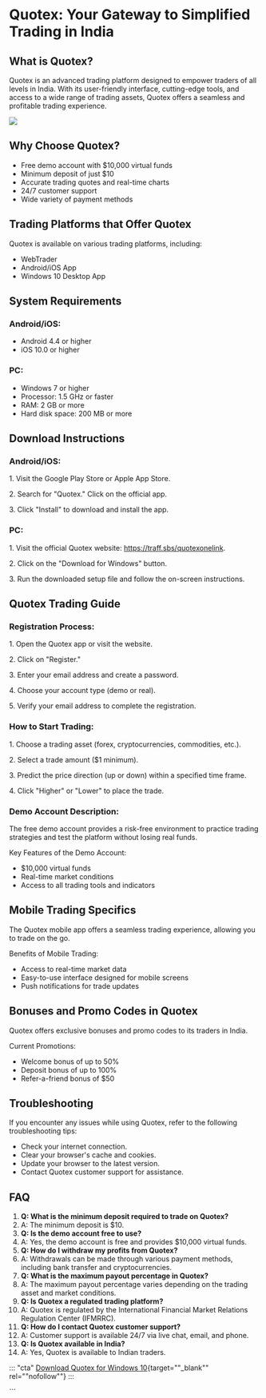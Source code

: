 # Quotex: Your Gateway to Simplified Trading in India

## What is Quotex?

Quotex is an advanced trading platform designed to empower traders of
all levels in India. With its user-friendly interface, cutting-edge
tools, and access to a wide range of trading assets, Quotex offers a
seamless and profitable trading experience.

[![](https://static.quotex.io/files/1_en/300_250.jpg)](https://traff.sbs/brokerqxsignupf)

## Why Choose Quotex?

-   Free demo account with \$10,000 virtual funds
-   Minimum deposit of just \$10
-   Accurate trading quotes and real-time charts
-   24/7 customer support
-   Wide variety of payment methods

## Trading Platforms that Offer Quotex

Quotex is available on various trading platforms, including:

-   WebTrader
-   Android/iOS App
-   Windows 10 Desktop App

## System Requirements

### Android/iOS:

-   Android 4.4 or higher
-   iOS 10.0 or higher

### PC:

-   Windows 7 or higher
-   Processor: 1.5 GHz or faster
-   RAM: 2 GB or more
-   Hard disk space: 200 MB or more

## Download Instructions

### Android/iOS:

1\. Visit the Google Play Store or Apple App Store.

2\. Search for "Quotex." Click on the official app.

3\. Click "Install" to download and install the app.

### PC:

1\. Visit the official Quotex website: https://traff.sbs/quotexonelink.

2\. Click on the "Download for Windows" button.

3\. Run the downloaded setup file and follow the on-screen instructions.

## Quotex Trading Guide

### Registration Process:

1\. Open the Quotex app or visit the website.

2\. Click on "Register."

3\. Enter your email address and create a password.

4\. Choose your account type (demo or real).

5\. Verify your email address to complete the registration.

### How to Start Trading:

1\. Choose a trading asset (forex, cryptocurrencies, commodities, etc.).

2\. Select a trade amount (\$1 minimum).

3\. Predict the price direction (up or down) within a specified time
frame.

4\. Click "Higher" or "Lower" to place the trade.

### Demo Account Description:

The free demo account provides a risk-free environment to practice
trading strategies and test the platform without losing real funds.

Key Features of the Demo Account:

-   \$10,000 virtual funds
-   Real-time market conditions
-   Access to all trading tools and indicators

## Mobile Trading Specifics

The Quotex mobile app offers a seamless trading experience, allowing you
to trade on the go.

Benefits of Mobile Trading:

-   Access to real-time market data
-   Easy-to-use interface designed for mobile screens
-   Push notifications for trade updates

## Bonuses and Promo Codes in Quotex

Quotex offers exclusive bonuses and promo codes to its traders in India.

Current Promotions:

-   Welcome bonus of up to 50%
-   Deposit bonus of up to 100%
-   Refer-a-friend bonus of \$50

## Troubleshooting

If you encounter any issues while using Quotex, refer to the following
troubleshooting tips:

-   Check your internet connection.
-   Clear your browser\'s cache and cookies.
-   Update your browser to the latest version.
-   Contact Quotex customer support for assistance.

## FAQ

1.  **Q: What is the minimum deposit required to trade on Quotex?**
2.  A: The minimum deposit is \$10.
3.  **Q: Is the demo account free to use?**
4.  A: Yes, the demo account is free and provides \$10,000 virtual
    funds.
5.  **Q: How do I withdraw my profits from Quotex?**
6.  A: Withdrawals can be made through various payment methods,
    including bank transfer and cryptocurrencies.
7.  **Q: What is the maximum payout percentage in Quotex?**
8.  A: The maximum payout percentage varies depending on the trading
    asset and market conditions.
9.  **Q: Is Quotex a regulated trading platform?**
10. A: Quotex is regulated by the International Financial Market
    Relations Regulation Center (IFMRRC).
11. **Q: How do I contact Quotex customer support?**
12. A: Customer support is available 24/7 via live chat, email, and
    phone.
13. **Q: Is Quotex available in India?**
14. A: Yes, Quotex is available to Indian traders.

::: \"cta\"
[Download Quotex for Windows
10](\%22https://traff.sbs/quotexonelink\%22){target=""_blank""
rel=""nofollow""}
:::

\`\`\`

